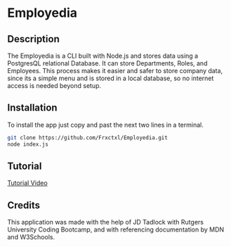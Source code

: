 # Employedia

## Description
The Employedia is a CLI built with Node.js and stores data using a PostgresQL relational Database. It can store Departments, Roles, and Employees. This process makes it easier and safer to store company data, since its a simple menu and is stored in a local database, so no internet access is needed beyond setup.

## Installation
To install the app just copy and past the next two lines in a terminal.
```bash
git clone https://github.com/Frxctxl/Employedia.git
node index.js
```

## Tutorial
[Tutorial Video](https://drive.google.com/file/d/1FmiQ2TAsUAFuwvEAySjEbS7kgHWwxHkt/view?usp=sharing)   

## Credits
This application was made with the help of JD Tadlock with Rutgers University Coding Bootcamp, and with referencing documentation by MDN and W3Schools.
